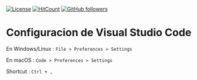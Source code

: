 [![License](https://img.shields.io/badge/licence-GPL--3.0-blue.svg)](https://raw.githubusercontent.com/luchist/cfg/master/LICENSE)
[![HitCount](http://hits.dwyl.io/luchist/https://github.com/luchist/cfg/tree/master/Visual%20Studio%20Code.svg)](http://hits.dwyl.io/luchist/https://github.com/luchist/cfg/tree/master/Visual%20Studio%20Code)
[![GitHub followers](https://img.shields.io/github/followers/luchist.svg?style=social&label=Follow&maxAge=2592000)](https://github.com/luchist?tab=followers)




# Configuracion de Visual Studio Code
En Windows/Linux : `File > Preferences > Settings`

En macOS         : `Code > Preferences > Settings`

Shortcut         : `Ctrl + ,`

